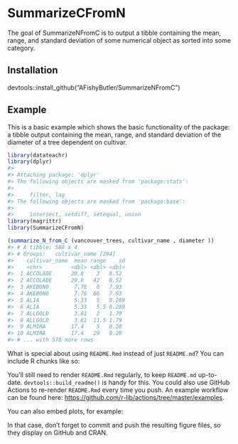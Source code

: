 
<!-- README.md is generated from README.Rmd. Please edit that file -->

# SummarizeCFromN

<!-- badges: start -->
<!-- badges: end -->

The goal of SummarizeNFromC is to output a tibble containing the mean,
range, and standard deviation of some numerical object as sorted into
some category.

## Installation

devtools::install\_github(“AFishyButler/SummarizeNFromC”)

## Example

This is a basic example which shows the basic functionality of the
package: a tibble output containing the mean, range, and standard
deviation of the diameter of a tree dependent on cultivar.

``` r
library(datateachr)
library(dplyr)
#> 
#> Attaching package: 'dplyr'
#> The following objects are masked from 'package:stats':
#> 
#>     filter, lag
#> The following objects are masked from 'package:base':
#> 
#>     intersect, setdiff, setequal, union
library(magrittr)
library(SummarizeCFromN)

(summarize_N_from_C (vancouver_trees, cultivar_name , diameter ))
#> # A tibble: 588 x 4
#> # Groups:   cultivar_name [294]
#>    cultivar_name  mean range    sd
#>    <chr>         <dbl> <dbl> <dbl>
#>  1 ACCOLADE      20.8    3   8.52 
#>  2 ACCOLADE      20.8   42   8.52 
#>  3 AKEBONO        7.76   0   7.93 
#>  4 AKEBONO        7.76  66   7.93 
#>  5 ALIA           5.33   5   0.289
#>  6 ALIA           5.33   5.5 0.289
#>  7 ALLGOLD        3.81   2   1.79 
#>  8 ALLGOLD        3.81  11.5 1.79 
#>  9 ALMIRA        17.4    5   8.28 
#> 10 ALMIRA        17.4   29   8.28 
#> # ... with 578 more rows
```

What is special about using `README.Rmd` instead of just `README.md`?
You can include R chunks like so:

You’ll still need to render `README.Rmd` regularly, to keep `README.md`
up-to-date. `devtools::build_readme()` is handy for this. You could also
use GitHub Actions to re-render `README.Rmd` every time you push. An
example workflow can be found here:
<https://github.com/r-lib/actions/tree/master/examples>.

You can also embed plots, for example:

In that case, don’t forget to commit and push the resulting figure
files, so they display on GitHub and CRAN.
